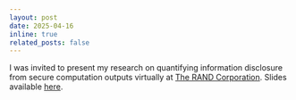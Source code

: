 ```yaml
---
layout: post
date: 2025-04-16
inline: true
related_posts: false
---
```


I was invited to present my research on quantifying information disclosure from secure computation outputs virtually at [The RAND Corporation](https://www.rand.org/). Slides available [here](/assets/pdf/rand_slides.pdf).
